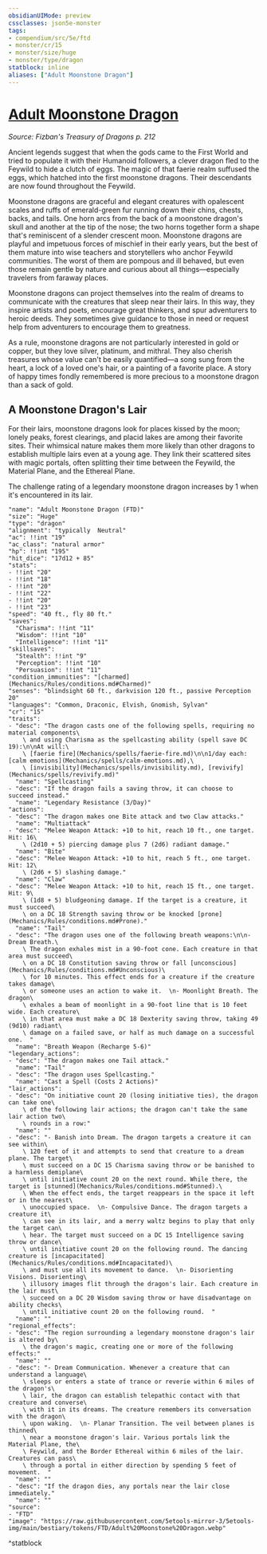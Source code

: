 ```yaml
---
obsidianUIMode: preview
cssclasses: json5e-monster
tags:
- compendium/src/5e/ftd
- monster/cr/15
- monster/size/huge
- monster/type/dragon
statblock: inline
aliases: ["Adult Moonstone Dragon"]
---
```

# [Adult Moonstone Dragon](Mechanics\bestiary\dragon/adult-moonstone-dragon-ftd.md)
*Source: Fizban's Treasury of Dragons p. 212*  

Ancient legends suggest that when the gods came to the First World and tried to populate it with their Humanoid followers, a clever dragon fled to the Feywild to hide a clutch of eggs. The magic of that faerie realm suffused the eggs, which hatched into the first moonstone dragons. Their descendants are now found throughout the Feywild.

Moonstone dragons are graceful and elegant creatures with opalescent scales and ruffs of emerald-green fur running down their chins, chests, backs, and tails. One horn arcs from the back of a moonstone dragon's skull and another at the tip of the nose; the two horns together form a shape that's reminiscent of a slender crescent moon. Moonstone dragons are playful and impetuous forces of mischief in their early years, but the best of them mature into wise teachers and storytellers who anchor Feywild communities. The worst of them are pompous and ill behaved, but even those remain gentle by nature and curious about all things—especially travelers from faraway places.

Moonstone dragons can project themselves into the realm of dreams to communicate with the creatures that sleep near their lairs. In this way, they inspire artists and poets, encourage great thinkers, and spur adventurers to heroic deeds. They sometimes give guidance to those in need or request help from adventurers to encourage them to greatness.

As a rule, moonstone dragons are not particularly interested in gold or copper, but they love silver, platinum, and mithral. They also cherish treasures whose value can't be easily quantified—a song sung from the heart, a lock of a loved one's hair, or a painting of a favorite place. A story of happy times fondly remembered is more precious to a moonstone dragon than a sack of gold.

## A Moonstone Dragon's Lair

For their lairs, moonstone dragons look for places kissed by the moon; lonely peaks, forest clearings, and placid lakes are among their favorite sites. Their whimsical nature makes them more likely than other dragons to establish multiple lairs even at a young age. They link their scattered sites with magic portals, often splitting their time between the Feywild, the Material Plane, and the Ethereal Plane.

The challenge rating of a legendary moonstone dragon increases by 1 when it's encountered in its lair.

```statblock
"name": "Adult Moonstone Dragon (FTD)"
"size": "Huge"
"type": "dragon"
"alignment": "typically  Neutral"
"ac": !!int "19"
"ac_class": "natural armor"
"hp": !!int "195"
"hit_dice": "17d12 + 85"
"stats":
- !!int "20"
- !!int "18"
- !!int "20"
- !!int "22"
- !!int "20"
- !!int "23"
"speed": "40 ft., fly 80 ft."
"saves":
  "Charisma": !!int "11"
  "Wisdom": !!int "10"
  "Intelligence": !!int "11"
"skillsaves":
  "Stealth": !!int "9"
  "Perception": !!int "10"
  "Persuasion": !!int "11"
"condition_immunities": "[charmed](Mechanics/Rules/conditions.md#Charmed)"
"senses": "blindsight 60 ft., darkvision 120 ft., passive Perception 20"
"languages": "Common, Draconic, Elvish, Gnomish, Sylvan"
"cr": "15"
"traits":
- "desc": "The dragon casts one of the following spells, requiring no material components\
    \ and using Charisma as the spellcasting ability (spell save DC 19):\n\nAt will:\
    \ [faerie fire](Mechanics/spells/faerie-fire.md)\n\n1/day each: [calm emotions](Mechanics/spells/calm-emotions.md),\
    \ [invisibility](Mechanics/spells/invisibility.md), [revivify](Mechanics/spells/revivify.md)"
  "name": "Spellcasting"
- "desc": "If the dragon fails a saving throw, it can choose to succeed instead."
  "name": "Legendary Resistance (3/Day)"
"actions":
- "desc": "The dragon makes one Bite attack and two Claw attacks."
  "name": "Multiattack"
- "desc": "Melee Weapon Attack: +10 to hit, reach 10 ft., one target. Hit: 16\
    \ (2d10 + 5) piercing damage plus 7 (2d6) radiant damage."
  "name": "Bite"
- "desc": "Melee Weapon Attack: +10 to hit, reach 5 ft., one target. Hit: 12\
    \ (2d6 + 5) slashing damage."
  "name": "Claw"
- "desc": "Melee Weapon Attack: +10 to hit, reach 15 ft., one target. Hit: 9\
    \ (1d8 + 5) bludgeoning damage. If the target is a creature, it must succeed\
    \ on a DC 18 Strength saving throw or be knocked [prone](Mechanics/Rules/conditions.md#Prone)."
  "name": "Tail"
- "desc": "The dragon uses one of the following breath weapons:\n\n- Dream Breath.\
    \ The dragon exhales mist in a 90-foot cone. Each creature in that area must succeed\
    \ on a DC 18 Constitution saving throw or fall [unconscious](Mechanics/Rules/conditions.md#Unconscious)\
    \ for 10 minutes. This effect ends for a creature if the creature takes damage\
    \ or someone uses an action to wake it.  \n- Moonlight Breath. The dragon\
    \ exhales a beam of moonlight in a 90-foot line that is 10 feet wide. Each creature\
    \ in that area must make a DC 18 Dexterity saving throw, taking 49 (9d10) radiant\
    \ damage on a failed save, or half as much damage on a successful one.  "
  "name": "Breath Weapon (Recharge 5-6)"
"legendary_actions":
- "desc": "The dragon makes one Tail attack."
  "name": "Tail"
- "desc": "The dragon uses Spellcasting."
  "name": "Cast a Spell (Costs 2 Actions)"
"lair_actions":
- "desc": "On initiative count 20 (losing initiative ties), the dragon can take one\
    \ of the following lair actions; the dragon can't take the same lair action two\
    \ rounds in a row:"
  "name": ""
- "desc": "- Banish into Dream. The dragon targets a creature it can see within\
    \ 120 feet of it and attempts to send that creature to a dream plane. The target\
    \ must succeed on a DC 15 Charisma saving throw or be banished to a harmless demiplane\
    \ until initiative count 20 on the next round. While there, the target is [stunned](Mechanics/Rules/conditions.md#Stunned).\
    \ When the effect ends, the target reappears in the space it left or in the nearest\
    \ unoccupied space.  \n- Compulsive Dance. The dragon targets a creature it\
    \ can see in its lair, and a merry waltz begins to play that only the target can\
    \ hear. The target must succeed on a DC 15 Intelligence saving throw or dance\
    \ until initiative count 20 on the following round. The dancing creature is [incapacitated](Mechanics/Rules/conditions.md#Incapacitated)\
    \ and must use all its movement to dance.  \n- Disorienting Visions. Disorienting\
    \ illusory images flit through the dragon's lair. Each creature in the lair must\
    \ succeed on a DC 20 Wisdom saving throw or have disadvantage on ability checks\
    \ until initiative count 20 on the following round.  "
  "name": ""
"regional_effects":
- "desc": "The region surrounding a legendary moonstone dragon's lair is altered by\
    \ the dragon's magic, creating one or more of the following effects:"
  "name": ""
- "desc": "- Dream Communication. Whenever a creature that can understand a language\
    \ sleeps or enters a state of trance or reverie within 6 miles of the dragon's\
    \ lair, the dragon can establish telepathic contact with that creature and converse\
    \ with it in its dreams. The creature remembers its conversation with the dragon\
    \ upon waking.  \n- Planar Transition. The veil between planes is thinned\
    \ near a moonstone dragon's lair. Various portals link the Material Plane, the\
    \ Feywild, and the Border Ethereal within 6 miles of the lair. Creatures can pass\
    \ through a portal in either direction by spending 5 feet of movement.  "
  "name": ""
- "desc": "If the dragon dies, any portals near the lair close immediately."
  "name": ""
"source":
- "FTD"
"image": "https://raw.githubusercontent.com/5etools-mirror-3/5etools-img/main/bestiary/tokens/FTD/Adult%20Moonstone%20Dragon.webp"
```
^statblock